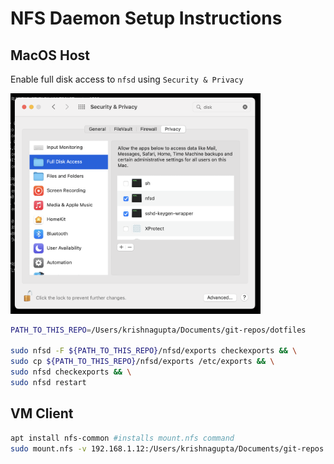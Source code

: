 # NFS Daemon Setup Instructions

## MacOS Host
Enable full disk access to `nfsd` using `Security & Privacy`

<img  width="400" src="allow-disk-access-nfsd.png">

```sh
PATH_TO_THIS_REPO=/Users/krishnagupta/Documents/git-repos/dotfiles

sudo nfsd -F ${PATH_TO_THIS_REPO}/nfsd/exports checkexports && \
sudo cp ${PATH_TO_THIS_REPO}/nfsd/exports /etc/exports && \
sudo nfsd checkexports && \
sudo nfsd restart
```

## VM Client
```sh
apt install nfs-common #installs mount.nfs command
sudo mount.nfs -v 192.168.1.12:/Users/krishnagupta/Documents/git-repos /mnt -o vers=3
```